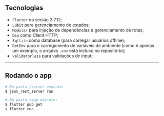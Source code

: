 ## Tecnologias
- `Flutter` na versão 3.7.12;
- `Cubit` para gerenciamento de estados;
- `Modular` para injeção de dependências e gerenciamento de rotas;
- `Dio` como Client HTTP;
- `Sqflite` como database (para carregar usuários offline);
- `DotEnv` para o carregamento de variáveis de ambiente (como é apenas um exemplo,
 o arquivo `.env` está incluso no repositório);
- `Validatorless` para validações de input;

---

## Rodando o app

```bash
# Na pasta /server execute:
$ json_rest_server run

# Na pasta /app execute:
$ flutter pub get
$ flutter run
```